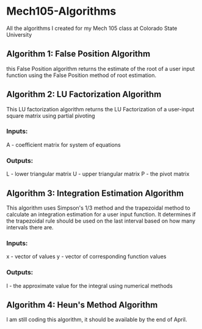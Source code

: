 # Mech105-Algorithms
All the algorithms I created for my Mech 105 class at Colorado State University
## Algorithm 1: False Position Algorithm
this False Position algorithm returns the estimate of the root of a user input function using the False Position method of root estimation.

## Algorithm 2: LU Factorization Algorithm
This LU factorization algorithm returns the LU Factorization of a user-input square matrix using partial pivoting 
### Inputs:
  A - coefficient matrix for system of equations
### Outputs:
  L - lower triangular matrix
  U - upper triangular matrix
  P - the pivot matrix
## Algorithm 3: Integration Estimation Algorithm
This algorithm uses Simpson's 1/3 method and the trapezoidal method to calculate an integration estimation for a user input function. It determines if the trapezoidal rule should be used on the last interval based on how many intervals there are.
### Inputs:
  x - vector of values
  y - vector of corresponding function values
### Outputs:
  I - the approximate value for the integral using numerical methods
  ## Algorithm 4: Heun's Method Algorithm
  I am still coding this algorithm, it should be available by the end of April.
